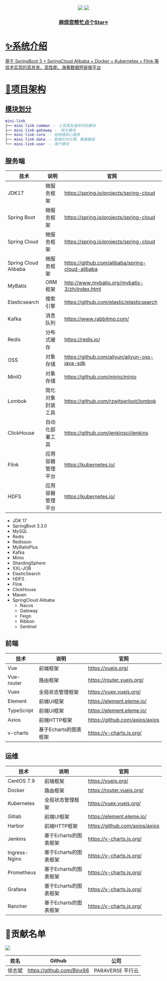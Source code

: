 <div align="center">
    <a href="https://github.com/Binx98/mini-link"><img src="https://img.shields.io/badge/后端-项目地址-yellow.svg?style=plasticr"></a>
    <a href="https://github.com/Binx98/mini-link-front"><img src="https://img.shields.io/badge/前端-项目地址-blueviolet.svg?style=plasticr"></a>
    <a href="" target="_blank">
    <br>
    <h3>麻烦您帮忙点个Star⭐</h3>
</div>

# ✨系统介绍

基于 SpringBoot 3 + SpringCloud Alibaba + Docker + Kubernetes + Flink 等技术实现的高并发、高性能、海量数据短链接平台

# 🚀项目架构

## 模块划分

``` lua
mini-link
├── mini-link-common -- 工具类及通用代码模块
├── mini-link-gateway -- 网关模块
├── mini-link-core -- 短链接核心服务
├── mini-link-data -- 数据实时计算，数据看板
└── mini-link-user -- 用户模块
```

## 服务端

| 技术                   | 说明                 | 官网                                                 |
|----------------------| -------------------- | ---------------------------------------------------- |
| JDK17                | 微服务框架           | https://spring.io/projects/spring-cloud              |
| Spring Boot          | 微服务框架           | https://spring.io/projects/spring-cloud              |
| Spring Cloud         | 微服务框架           | https://spring.io/projects/spring-cloud              |
| Spring Cloud Alibaba | 微服务框架           | https://github.com/alibaba/spring-cloud-alibaba      |
| MyBatis              | ORM框架              | http://www.mybatis.org/mybatis-3/zh/index.html       |
| Elasticsearch        | 搜索引擎             | https://github.com/elastic/elasticsearch             |
| Kafka                | 消息队列             | https://www.rabbitmq.com/                            |
| Redis                | 分布式缓存           | https://redis.io/                                    |
| OSS                  | 对象存储             | https://github.com/aliyun/aliyun-oss-java-sdk        |
| MinIO                | 对象存储             | https://github.com/minio/minio                       |
| Lombok               | 简化对象封装工具     | https://github.com/rzwitserloot/lombok               |
| ClickHouse           | 自动化部署工具       | https://github.com/jenkinsci/jenkins                 |
| Flink                | 应用容器管理平台     | https://kubernetes.io/                               |
| HDFS                 | 应用容器管理平台     | https://kubernetes.io/                               |

- JDK 17
- SpringBoot 3.3.0
- MySQL
- Redis
- Redisson
- MyBatisPlus
- Kafka
- Minio
- ShardingSphere
- XXL-JOB
- ElasticSearch
- HDFS
- Flink
- ClickHouse
- Maven
- SpringCloud Alibaba
    - Nacos
    - Gateway
    - Feign
    - Ribbon
    - Sentinel

## 前端

| 技术         | 说明             | 官网                             |
|------------|----------------|--------------------------------|
| Vue        | 前端框架           | https://vuejs.org/             |
| Vue-router | 路由框架           | https://router.vuejs.org/      |
| Vuex       | 全局状态管理框架       | https://vuex.vuejs.org/        |
| Element    | 前端UI框架         | https://element.eleme.io/      |
| TypeScript | 前端UI框架         | https://element.eleme.io/      |
| Axios      | 前端HTTP框架       | https://github.com/axios/axios |
| v-charts   | 基于Echarts的图表框架 | https://v-charts.js.org/       |

## 运维

| 技术            | 说明             | 官网                             |
|---------------|----------------|--------------------------------|
| CentOS 7.9    | 前端框架           | https://vuejs.org/             |
| Docker        | 路由框架           | https://router.vuejs.org/      |
| Kubernetes    | 全局状态管理框架       | https://vuex.vuejs.org/        |
| Gitlab        | 前端UI框架         | https://element.eleme.io/      |
| Harbor        | 前端HTTP框架       | https://github.com/axios/axios |
| Jenkins       | 基于Echarts的图表框架 | https://v-charts.js.org/       |
| Ingress-Nginx | 基于Echarts的图表框架 | https://v-charts.js.org/       |
| Prometheus    | 基于Echarts的图表框架 | https://v-charts.js.org/       |
| Grafana       | 基于Echarts的图表框架 | https://v-charts.js.org/       |
| Rancher       | 基于Echarts的图表框架 | https://v-charts.js.org/       |

# 🎉贡献名单

<a href="https://github.com/Binx98/QuickChat/graphs/contributors">
  <img src="https://contrib.rocks/image?repo=Binx98/mini-link" />
</a>

| 姓名  |               Github               |      公司       |
|:---:|:----------------------------------:|:-------------:|
| 徐志斌 |     https://github.com/Binx98      | PARAVERSE 平行云 |
